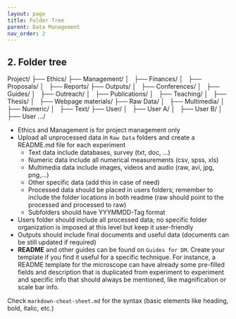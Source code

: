 ```yaml
---
layout: page
title: Folder Tree
parent: Data Management
nav_order: 2
---
```


## 2. Folder tree

Project/
├── Ethics/
├── Management/
│&nbsp;&nbsp; ├── Finances/
│&nbsp;&nbsp; ├── Proposals/
│&nbsp;&nbsp; ├── Reports/
├── Outputs/
│&nbsp;&nbsp; ├── Conferences/
│&nbsp;&nbsp; ├── Guides/
│&nbsp;&nbsp; ├── Outreach/
│&nbsp;&nbsp; ├── Publications/
│&nbsp;&nbsp; ├── Teaching/
│&nbsp;&nbsp; ├── Thesis/
│&nbsp;&nbsp; ├── Webpage materials/
├── Raw Data/
│&nbsp;&nbsp; ├── Multimedia/
│&nbsp;&nbsp; ├── Numeric/
│&nbsp;&nbsp; ├── Text/
├── User/
│&nbsp;&nbsp; ├── User A/
│&nbsp;&nbsp; ├── User B/
│&nbsp;&nbsp; ├── User .../

- Ethics and Management is for project management only
- Upload all unprocessed data in `Raw Data` folders and create a README.md file for each experiment
	- Text data include databases, survey (txt, doc, ...)
	- Numeric data include all numerical measurements (csv, spss, xls)
	- Multimedia data include images, videos and audio (raw, avi, jpg, png,...)
	- Other specific data (add this in case of need)
	- Processed data should be placed in users folders; remember to include the folder locations in both readme (raw should point to the processed and processed to raw)
	- Subfolders should have YYYMMDD-Tag format
- Users folder should include all processed data; no specific folder organization is imposed at this level but keep it user-friendly
- Outputs should include final documents and useful data (documents can be still updated if required)
- **README** and other guides can be found on `Guides for DM`. Create your template if you find it useful for a specific technique.
For instance, a README template for the microscope can have already some pre-filled fields and description that is duplicated from experiment to experiment and specific info that should always be mentioned, like magnification or scale bar info.

Check `markdown-cheat-sheet.md` for the syntax (basic elements like heading, bold, italic, etc.)  